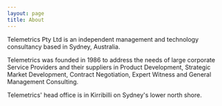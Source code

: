 ```yaml
---
layout: page
title: About
---
```


Telemetrics Pty Ltd is an independent management and technology consultancy based in Sydney, Australia.

Telemetrics was founded in 1986 to address the needs of large corporate Service Providers and their suppliers in Product Development, Strategic Market Development, Contract Negotiation, Expert Witness and General Management Consulting.

Telemetrics' head office is in Kirribilli on Sydney's lower north shore.